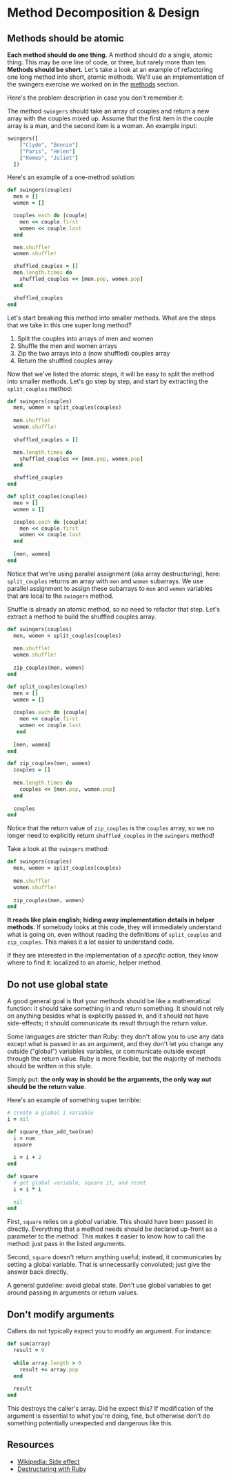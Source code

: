 # Method Decomposition & Design

## Methods should be atomic

**Each method should do one thing.** A method should do a single,
atomic thing. This may be one line of code, or three, but rarely more
than ten. **Methods should be short.** Let's take a look at an example
of refactoring one long method into short, atomic methods.  We'll use
an implementation of the swingers exercise we worked on in the
[methods][methods] section.

[methods]: ../language-basics/methods.md

Here's the problem description in case you don't remember it:

The method `swingers` should take an array of couples and return a new
array with the couples mixed up. Assume that the first item in the
couple array is a man, and the second item is a woman. An example
input:

```ruby  
swingers([
    ["Clyde", "Bonnie"]
    ["Paris", "Helen"]
    ["Romeo", "Juliet"]
  ])
```

Here's an example of a one-method solution:

```ruby
def swingers(couples)
  men = []
  women = []

  couples.each do |couple|
    men << couple.first
    women << couple.last
  end

  men.shuffle!
  women.shuffle!

  shuffled_couples = []
  men.length.times do
    shuffled_couples << [men.pop, women.pop]
  end

  shuffled_couples
end
```

Let's start breaking this method into smaller methods. What are the
steps that we take in this one super long method?

1. Split the couples into arrays of men and women
2. Shuffle the men and women arrays
3. Zip the two arrays into a (now shuffled) couples array
4. Return the shuffled couples array

Now that we've listed the atomic steps, it will be easy to split the
method into smaller methods. Let's go step by step, and start by
extracting the `split_couples` method:

```ruby
def swingers(couples)
  men, women = split_couples(couples)
  
  men.shuffle!
  women.shuffle!
  
  shuffled_couples = []

  men.length.times do
    shuffled_couples << [men.pop, women.pop]
  end

  shuffled_couples
end

def split_couples(couples)
  men = []
  women = []

  couples.each do |couple|
    men << couple.first
    women << couple.last
  end
  
  [men, women]
end
```

Notice that we're using parallel assignment (aka array destructuring),
here: `split_couples` returns an array with `men` and `women`
subarrays. We use parallel assignment to assign these subarrays to
`men` and `women` variables that are local to the `swingers` method.

Shuffle is already an atomic method, so no need to refactor that step.
Let's extract a method to build the shuffled couples array.

```ruby
def swingers(couples)
  men, women = split_couples(couples)
  
  men.shuffle!
  women.shuffle!
  
  zip_couples(men, women)
end

def split_couples(couples)
  men = []
  women = []
  
  couples.each do |couple|
    men << couple.first
    women << couple.last
   end
   
  [men, women]
end

def zip_couples(men, women)
  couples = []
  
  men.length.times do
    couples << [men.pop, women.pop]
  end
  
  couples
end
```

Notice that the return value of `zip_couples` is the
`couples` array, so we no longer need to explicitly return
`shuffled_couples` in the `swingers` method!

Take a look at the `swingers` method:

```ruby
def swingers(couples)
  men, women = split_couples(couples)
  
  men.shuffle!
  women.shuffle!
  
  zip_couples(men, women)
end
```

**It reads like plain english; hiding away implementation details in
helper methods.** If somebody looks at this code, they will
immediately understand what is going on, even without reading the
definitions of `split_couples` and `zip_couples`. This makes it a lot
easier to understand code.

If they are interested in the implementation of a *specific action*,
they know where to find it: localized to an atomic, helper method.

## Do not use global state

A good general goal is that your methods should be like a mathematical
function: it should take something in and return something. It should
not rely on anything besides what is explicitly passed in, and it
should not have side-effects; it should communicate its result through
the return value.

Some languages are stricter than Ruby: they don't allow you to use any
data except what is passed in as an argument, and they don't let you
change any outside ("global") variables variables, or communicate
outside except through the return value. Ruby is more flexible, but
the majority of methods should be written in this style.

Simply put: **the only way in should be the arguments, the only way out
should be the return value**.

Here's an example of something super terrible:

```ruby
# create a global i variable
i = nil

def square_than_add_two(num)
  i = num
  square
  
  i = i + 2
end

def square
  # get global variable, square it, and reset
  i = i * i
  
  nil
end
```

First, `square` relies on a *global* variable. This should have been
passed in directly. Everything that a method needs should be declared
up-front as a parameter to the method. This makes it easier to know
how to call the method: just pass in the listed arguments.

Second, `square` doesn't return anything useful; instead, it
communicates by setting a global variable. That is unnecessarily
convoluted; just give the answer back directly.

A general guideline: avoid global state. Don't use global variables to
get around passing in arguments or return values.

## Don't modify arguments

Callers do not typically expect you to modify an argument. For
instance:

```ruby
def sum(array)
  result = 0
 
  while array.length > 0
    result += array.pop
  end
 
  result
end
```

This destroys the caller's array. Did he expect this? If modification
of the argument is essential to what you're doing, fine, but otherwise
don't do something potentially unexpected and dangerous like this.

## Resources

* [Wikipedia: Side effect][wiki-side-effects]
* [Destructuring with Ruby][destructuring]

[wiki-side-effects]: http://en.wikipedia.org/wiki/Side_effect_(computer_science)
[destructuring]: http://tony.pitluga.com/2011/08/08/destructuring-with-ruby.html
